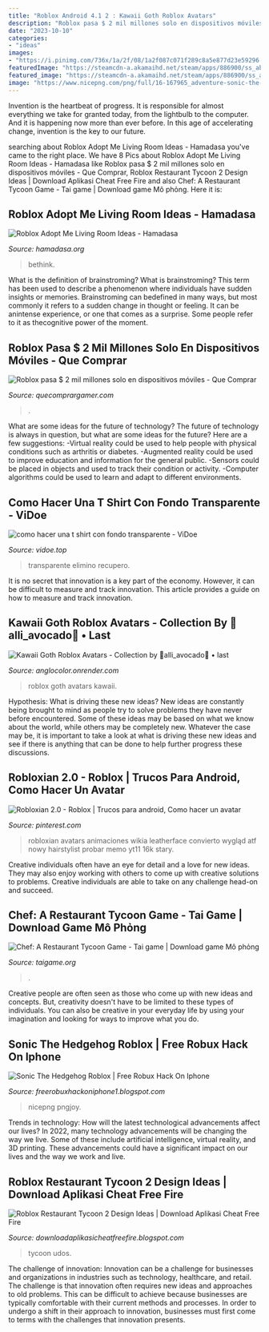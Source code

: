 ```yaml
---
title: "Roblox Android 4.1 2 : Kawaii Goth Roblox Avatars"
description: "Roblox pasa $ 2 mil millones solo en dispositivos móviles"
date: "2023-10-10"
categories:
- "ideas"
images:
- "https://i.pinimg.com/736x/1a/2f/08/1a2f087c071f289c8a5e877d23e59296.jpg"
featuredImage: "https://steamcdn-a.akamaihd.net/steam/apps/886900/ss_abedbcc89331f79f5c9827026eaca4887e09803c.jpg"
featured_image: "https://steamcdn-a.akamaihd.net/steam/apps/886900/ss_abedbcc89331f79f5c9827026eaca4887e09803c.jpg"
image: "https://www.nicepng.com/png/full/16-167965_adventure-sonic-the-hedgehog-sonic-decal-roblox.png"
---
```



Invention is the heartbeat of progress. It is responsible for almost everything we take for granted today, from the lightbulb to the computer. And it is happening now more than ever before. In this age of accelerating change, invention is the key to our future.

	

		
searching about Roblox Adopt Me Living Room Ideas - Hamadasa you've came to the right place. We have 8 Pics about Roblox Adopt Me Living Room Ideas - Hamadasa like Roblox pasa $ 2 mil millones solo en dispositivos móviles - Que Comprar, Roblox Restaurant Tycoon 2 Design Ideas | Download Aplikasi Cheat Free Fire and also Chef: A Restaurant Tycoon Game - Tai game | Download game Mô phỏng. Here it is:
		
    
## Roblox Adopt Me Living Room Ideas - Hamadasa

<img loading=lazy src="https://pbs.twimg.com/media/Djm0h3VUwAAENwb.jpg" onerror="this.onerror=null;this.src='https://tse2.mm.bing.net/th?id=OIP.hTnTF_ty-jcuN0a-6HE7LAHaD3&amp;pid=15.1';" alt="Roblox Adopt Me Living Room Ideas - Hamadasa">

_Source: hamadasa.org_

>bethink. 

	

What is the definition of brainstroming?
What is brainstroming? This term has been used to describe a phenomenon where individuals have sudden insights or memories. Brainstroming can bedefined in many ways, but most commonly it refers to a sudden change in thought or feeling. It can be anintense experience, or one that comes as a surprise. Some people refer to it as thecognitive power of the moment.

    
## Roblox Pasa $ 2 Mil Millones Solo En Dispositivos Móviles - Que Comprar

<img loading=lazy src="https://quecomprargamer.com/wp-content/uploads/2020/10/3750456-screenshot2020-10-22at10.56.10am.png" onerror="this.onerror=null;this.src='https://tse2.mm.bing.net/th?id=OIP.jrxy7K3Y-D98UCY5SEc5fgHaEU&amp;pid=15.1';" alt="Roblox pasa $ 2 mil millones solo en dispositivos móviles - Que Comprar">

_Source: quecomprargamer.com_

>. 

	

What are some ideas for the future of technology?
The future of technology is always in question, but what are some ideas for the future? Here are a few suggestions: 
-Virtual reality could be used to help people with physical conditions such as arthritis or diabetes. 
-Augmented reality could be used to improve education and information for the general public. 
-Sensors could be placed in objects and used to track their condition or activity. 
-Computer algorithms could be used to learn and adapt to different environments.

    
## Como Hacer Una T Shirt Con Fondo Transparente - ViDoe

<img loading=lazy src="https://img.youtube.com/vi/_A9R948PRTw/mqdefault.jpg" onerror="this.onerror=null;this.src='https://tse3.mm.bing.net/th?id=OIP.FwjnB51yHfT71E2p0RQWFAAAAA&amp;pid=15.1';" alt="como hacer una t shirt con fondo transparente - ViDoe">

_Source: vidoe.top_

>transparente elimino recupero. 

	

It is no secret that innovation is a key part of the economy. However, it can be difficult to measure and track innovation. This article provides a guide on how to measure and track innovation.

    
## Kawaii Goth Roblox Avatars - Collection By 💙alli_avocado💙 • Last

<img loading=lazy src="https://i.ytimg.com/vi/WuD_7R9nLbs/hqdefault.jpg" onerror="this.onerror=null;this.src='https://tse3.mm.bing.net/th?id=OIP.VLf98gK42zCWwex-lVIOpgHaFj&amp;pid=15.1';" alt="Kawaii Goth Roblox Avatars - Collection by 💙alli_avocado💙 • last">

_Source: anglocolor.onrender.com_

>roblox goth avatars kawaii. 

	

Hypothesis: What is driving these new ideas?
New ideas are constantly being brought to mind as people try to solve problems they have never before encountered. Some of these ideas may be based on what we know about the world, while others may be completely new. Whatever the case may be, it is important to take a look at what is driving these new ideas and see if there is anything that can be done to help further progress these discussions.

    
## Robloxian 2.0 - Roblox | Trucos Para Android, Como Hacer Un Avatar

<img loading=lazy src="https://i.pinimg.com/736x/1a/2f/08/1a2f087c071f289c8a5e877d23e59296.jpg" onerror="this.onerror=null;this.src='https://tse3.mm.bing.net/th?id=OIP.JbtF-n7bKdAj7XemFbtR_QAAAA&amp;pid=15.1';" alt="Robloxian 2.0 - Roblox | Trucos para android, Como hacer un avatar">

_Source: pinterest.com_

>robloxian avatars animaciones wikia leatherface convierto wygląd atf nowy hairstylist probar memo yt11 16k stary. 

	

Creative individuals often have an eye for detail and a love for new ideas. They may also enjoy working with others to come up with creative solutions to problems. Creative individuals are able to take on any challenge head-on and succeed.

    
## Chef: A Restaurant Tycoon Game - Tai Game | Download Game Mô Phỏng

<img loading=lazy src="https://steamcdn-a.akamaihd.net/steam/apps/886900/ss_abedbcc89331f79f5c9827026eaca4887e09803c.jpg" onerror="this.onerror=null;this.src='https://tse3.mm.bing.net/th?id=OIP.rBTePQe581yX2JLvYYa5uQHaEK&amp;pid=15.1';" alt="Chef: A Restaurant Tycoon Game - Tai game | Download game Mô phỏng">

_Source: taigame.org_

>. 

	

Creative people are often seen as those who come up with new ideas and concepts. But, creativity doesn't have to be limited to these types of individuals. You can also be creative in your everyday life by using your imagination and looking for ways to improve what you do.

    
## Sonic The Hedgehog Roblox | Free Robux Hack On Iphone

<img loading=lazy src="https://www.nicepng.com/png/full/16-167965_adventure-sonic-the-hedgehog-sonic-decal-roblox.png" onerror="this.onerror=null;this.src='https://tse1.mm.bing.net/th?id=OIP.RUTtrBtLjabuOgf0fPwaMwAAAA&amp;pid=15.1';" alt="Sonic The Hedgehog Roblox | Free Robux Hack On Iphone">

_Source: freerobuxhackoniphone1.blogspot.com_

>nicepng pngjoy. 

	

Trends in technology: How will the latest technological advancements affect our lives?
In 2022, many technology advancements will be changing the way we live. Some of these include artificial intelligence, virtual reality, and 3D printing. These advancements could have a significant impact on our lives and the way we work and live.

    
## Roblox Restaurant Tycoon 2 Design Ideas | Download Aplikasi Cheat Free Fire

<img loading=lazy src="https://lh6.googleusercontent.com/proxy/pW4MdgPOgAKPhU_c_OcrRdaOXWwYz6ZG4iWq_bNQCqyXVRwks8V_Tw5s578eRnFomTzO=w1200-h630-p-k-no-nu" onerror="this.onerror=null;this.src='https://tse4.mm.bing.net/th?id=OIP.OSGLxPhQiWrrVnQfYUaZGQHaD4&amp;pid=15.1';" alt="Roblox Restaurant Tycoon 2 Design Ideas | Download Aplikasi Cheat Free Fire">

_Source: downloadaplikasicheatfreefire.blogspot.com_

>tycoon udos. 

	

The challenge of innovation:
Innovation can be a challenge for businesses and organizations in industries such as technology, healthcare, and retail. The challenge is that innovation often requires new ideas and approaches to old problems. This can be difficult to achieve because businesses are typically comfortable with their current methods and processes. In order to undergo a shift in their approach to innovation, businesses must first come to terms with the challenges that innovation presents.

